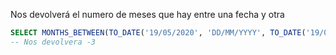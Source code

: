Nos devolverá el numero de meses que hay entre una fecha y otra

```sql
SELECT MONTHS_BETWEEN(TO_DATE('19/05/2020', 'DD/MM/YYYY', TO_DATE('19/08/2020', 'DD/MM/YYYY')) FROM DUAL;
-- Nos devolvera -3
```
